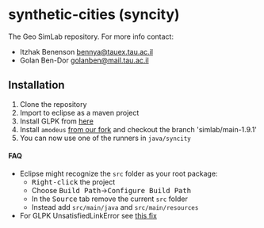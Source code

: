 # synthetic-cities (syncity)

The Geo SimLab repository. For more info contact: 
 - Itzhak Benenson <bennya@tauex.tau.ac.il>
 - Golan Ben-Dor <golanben@mail.tau.ac.il>
 
## Installation
1. Clone the repository
2. Import to eclipse as a maven project
3. Install GLPK from [here][1]
3. Install `amodeus` [from our fork][2] and checkout the branch 'simlab/main-1.9.1'
5. You can now use one of the runners in `java/syncity`
 
#### FAQ
- Eclipse might recognize the `src` folder as your root package: 
  - <kbd>Right-click</kbd> the project 
  - Choose <kbd>Build Path</kbd>-><kbd>Configure Build Path</kbd>
  - In the <kbd>Source</kbd> tab remove the current `src` folder
  - Instead add `src/main/java` and `src/main/resources` 
- For GLPK UnsatisfiedLinkError see [this fix][3]
 
 
[1]: http://glpk-java.sourceforge.net/gettingStarted.html
[2]: https://github.com/geosimlab/amodeus
[3]: https://stackoverflow.com/questions/29923476/glpk-java-java-lang-unsatisfiedlinkerror-cant-find-dependent-libraries/30999011#30999011
